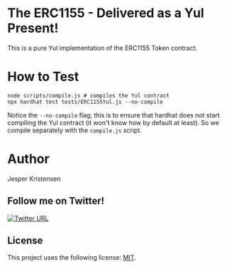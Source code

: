 # The ERC1155 - Delivered as a Yul Present!

This is a pure Yul implementation of the ERC1155 Token contract.

# How to Test

```shell
node scripts/compile.js # compiles the Yul contract
npx hardhat test tests/ERC1155Yul.js --no-compile
```

Notice the `--no-compile` flag; this is to ensure that hardhat does not start compiling the Yul contract (it won't know how by default at least).
So we compile separately with the `compile.js` script.

# Author
Jesper Kristensen

## Follow me on Twitter!

[![Twitter URL](https://img.shields.io/twitter/url/https/twitter.com/cryptojesperk.svg?style=social&label=Follow%20%40cryptojesperk)](https://twitter.com/cryptojesperk)

## License
This project uses the following license: [MIT](https://github.com/bisguzar/twitter-scraper/blob/master/LICENSE).
